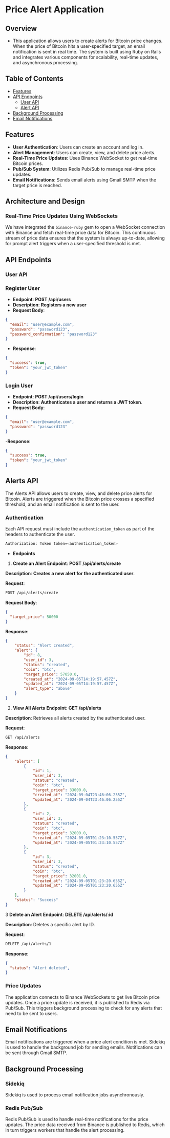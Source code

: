 # Price Alert Application

## Overview
- This application allows users to create alerts for Bitcoin price changes. When the price of Bitcoin hits a user-specified target, an email notification is sent in real time. The system is built using Ruby on Rails and integrates various components for scalability, real-time updates, and asynchronous processing.

## Table of Contents

- [Features](#features)
- [API Endpoints](#api-endpoints)
  - [User API](#user-api)
  - [Alert API](#alert-api)
- [Background Processing](#background-processing)
- [Email Notifications](#email-notifications)

## Features

- **User Authentication**: Users can create an account and log in.
- **Alert Management**: Users can create, view, and delete price alerts.
- **Real-Time Price Updates**: Uses Binance WebSocket to get real-time Bitcoin prices.
- **Pub/Sub System**: Utilizes Redis Pub/Sub to manage real-time price updates.
- **Email Notifications**: Sends email alerts using Gmail SMTP when the target price is reached.

## Architecture and Design

### Real-Time Price Updates Using WebSockets

We have integrated the `binance-ruby` gem to open a WebSocket connection with Binance and fetch real-time price data for Bitcoin. This continuous stream of price data ensures that the system is always up-to-date, allowing for prompt alert triggers when a user-specified threshold is met.

## API Endpoints
### User API
### Register User
- **Endpoint**: **POST /api/users**
- **Description**: **Registers a new user**
- **Request Body**:
```json
{
  "email": "user@example.com",
  "password": "password123",
  "password_confirmation": "password123"
}
```

- **Response**:
```json
{
  "success": true,
  "token": "your_jwt_token"
}
```
### Login User
- **Endpoint**: **POST /api/users/login**
- **Description**: **Authenticates a user and returns a JWT token**.
- **Request Body**:

```json
{
  "email": "user@example.com",
  "password": "password123"
}
```
-**Response**:

```json
{
  "success": true,
  "token": "your_jwt_token"
}
```

## Alerts API

The Alerts API allows users to create, view, and delete price alerts for Bitcoin. Alerts are triggered when the Bitcoin price crosses a specified threshold, and an email notification is sent to the user.

### Authentication

Each API request must include the `authentication_token` as part of the headers to authenticate the user.
```bash
Authorization: Token token=<authentication_token>
```

- **Endpoints**
1. **Create an Alert**
**Endpoint**: **POST /api/alerts/create**

**Description**: **Creates a new alert for the authenticated user**.

**Request**:
```bash
POST /api/alerts/create
```
**Request Body**:
```json
{
  "target_price": 50000
}
```
**Response**:
```json
{
    "status": "Alert created",
    "alert": {
        "id": 8,
        "user_id": 3,
        "status": "created",
        "coin": "btc",
        "target_price": 57050.0,
        "created_at": "2024-09-05T14:19:57.457Z",
        "updated_at": "2024-09-05T14:19:57.457Z",
        "alert_type": "above"
    }
}
```
2. **View All Alerts**
**Endpoint: GET /api/alerts**

**Description**: Retrieves all alerts created by the authenticated user.

**Request**:

```bash
GET /api/alerts
```
**Response**:

```json
{
    "alerts": [
        {
            "id": 1,
            "user_id": 3,
            "status": "created",
            "coin": "btc",
            "target_price": 33000.0,
            "created_at": "2024-09-04T23:46:06.255Z",
            "updated_at": "2024-09-04T23:46:06.255Z"
        },
        {
            "id": 2,
            "user_id": 3,
            "status": "created",
            "coin": "btc",
            "target_price": 32000.0,
            "created_at": "2024-09-05T01:23:10.557Z",
            "updated_at": "2024-09-05T01:23:10.557Z"
        },
        {
            "id": 3,
            "user_id": 3,
            "status": "created",
            "coin": "btc",
            "target_price": 32001.0,
            "created_at": "2024-09-05T01:23:20.655Z",
            "updated_at": "2024-09-05T01:23:20.655Z"
        }
    ],
    "status": "Success"
}
```

3 **Delete an Alert**
**Endpoint**: **DELETE /api/alerts/:id**

**Description**: Deletes a specific alert by ID.

**Request**:

```bash
DELETE /api/alerts/1
```
**Response**:

```json
{
  "status": "Alert deleted",
}
```

### Price Updates
The application connects to Binance WebSockets to get live Bitcoin price updates. Once a price update is received, it is published to Redis via Pub/Sub. This triggers background processing to check for any alerts that need to be sent to users.

## Email Notifications
Email notifications are triggered when a price alert condition is met. Sidekiq is used to handle the background job for sending emails. Notifications can be sent through Gmail SMTP.

## Background Processing
### Sidekiq
Sidekiq is used to process email notification jobs asynchronously.

### Redis Pub/Sub
Redis Pub/Sub is used to handle real-time notifications for the price updates. The price data received from Binance is published to Redis, which in turn triggers workers that handle the alert processing.


  
